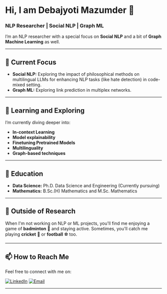 # Hi, I am Debajyoti Mazumder 👋

### NLP Researcher | Social NLP | Graph ML 

I’m an NLP researcher with a special focus on **Social NLP** and a bit of **Graph Machine Learning** as well. 

---

## 🔭 Current Focus
- **Social NLP:** Exploring the impact of philosophical methods on multilingual LLMs for enhancing NLP tasks (like hate detection) in code-mixed setting.
- **Graph ML:** Exploring link prediction in multiplex networks.

---

## 🌱 Learning and Exploring
I’m currently diving deeper into:
- **In-context Learning**
- **Model explainability**
- **Finetuning Pretrained Models** 
- **Multilinguality**
- **Graph-based techniques**
  
---

## 🔭 Education
- **Data Science:** Ph.D. Data Science and Engineering (Currently pursuing)
- **Mathematics:** B.Sc.(H) Mathematics and M.Sc. Mathematics

---


## 🏸 Outside of Research
When I'm not working on NLP or ML projects, you'll find me enjoying a game of **badminton** 🏸 and staying active. Sometimes, you'll catch me playing **cricket** 🏏 or **football** ⚽ too. 

---


## 📫 How to Reach Me
Feel free to connect with me on:

[![LinkedIn](https://img.shields.io/badge/LinkedIn-0077B5?style=for-the-badge&logo=linkedin&logoColor=white)](https://www.linkedin.com/in/debamaz)
[![Email](https://img.shields.io/badge/Email-D14836?style=for-the-badge&logo=gmail&logoColor=white)](mailto:debajyotimaz@gmail.com)


---

<!--
### Fun Fact:  
I find the intersection of **language** and **mathematical structures** fascinating. Whether it’s decoding humor in different languages or analyzing social interactions, I’m always curious about how data shapes the human experience.
--!>

